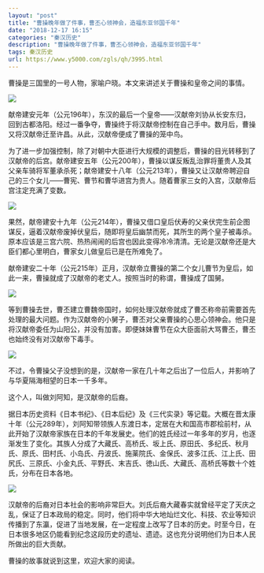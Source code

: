 ```yaml
---
layout: "post"
title: "曹操晚年做了件事，曹丕心领神会，造福东亚邻国千年"
date: "2018-12-17 16:15"
categories: "秦汉历史"
description: "曹操晚年做了件事，曹丕心领神会，造福东亚邻国千年"
tags: 秦汉历史
url: https://www.y5000.com/zgls/qh/3995.html
---
```






曹操是三国里的一号人物，家喻户晓。本文来讲述关于曹操和皇帝之间的事情。

![](https://img.y5000.com/uploads/allimg/161027/8-16102F95433K7.jpg)

献帝建安元年（公元196年），东汉的最后一个皇帝——汉献帝刘协从长安东归，回到古都洛阳。经过一番争夺，曹操终于将汉献帝控制在自己手中。数月后，曹操又将汉献帝迁至许昌。从此，汉献帝便成了曹操的笼中鸟。

为了进一步加强控制，除了对朝中大臣进行大规模的调整后，曹操的目光转移到了汉献帝的后宫。献帝建安五年（公元200年），曹操以谋反叛乱治罪将董贵人及其父亲车骑将军董承杀死；献帝建安十八年（公元213年），曹操又让汉献帝聘迎自己的三个女儿——曹宪、曹节和曹华进宫为贵人。随着曹家三女的入宫，汉献帝后宫注定充满了变数。

![](https://img.y5000.com/uploads/allimg/161027/8-16102F95445c0.jpg)

果然，献帝建安十九年（公元214年），曹操又借口皇后伏寿的父亲伏完生前企图谋反，逼着汉献帝废掉伏皇后，随即将皇后幽禁而死，其所生的两个皇子被毒杀。原本应该是三宫六院、热热闹闹的后宫也因此变得冷冷清清。无论是汉献帝还是大臣们都心里明白，曹家女儿做皇后已是在所难免了。

献帝建安二十年（公元215年）正月，汉献帝立曹操的第二个女儿曹节为皇后，如此一来，曹操就成了汉献帝的老丈人。按照当时的称谓，曹操成了国舅。

![](https://img.y5000.com/uploads/allimg/161027/8-16102F95455F1.jpg)

等到曹操去世，曹丕建立曹魏帝国时，如何处理汉献帝就成了曹丕称帝前需要首先处理的最大问题。作为汉献帝的小舅子，曹丕对父亲曹操的心思心领神会。他只是将汉献帝委任为山阳公，并没有加害。即便妹妹曹节在众大臣面前大骂曹丕，曹丕也始终没有对汉献帝下毒手。

![](https://img.y5000.com/uploads/allimg/161027/8-16102F95503502.jpg)

不过，令曹操父子没想到的是，汉献帝一家在几十年之后出了一位后人，并影响了与华夏隔海相望的日本一千多年。

这个人，叫做刘阿知，是汉献帝的后裔。

据日本历史资料《日本书纪》、《日本后纪》及《三代实录》等记载。大概在晋太康十年（公元289年），刘阿知带领族人东渡日本，定居在大和国高市郡桧前村，从此开始了汉献帝家族在日本的千年发展史。他们的姓氏经过一年多年的岁月，也逐渐发生了变化。其族人分成了大藏氏、高桥氏、坂上氏、原田氏、多纪氏、秋月氏、原氏、田村氏、小岛氏、丹波氏、施薬院氏、金保氏、波多江氏、江上氏、田尻氏、三原氏、小金丸氏、平野氏、末吉氏、徳山氏、大藏氏、高桥氏等数十个姓氏，分布在日本各地。

![](https://img.y5000.com/uploads/allimg/161027/8-16102F955115H.jpg)

汉献帝的后裔对日本社会的影响非常巨大。刘氏后裔大藏春实就曾经平定了天庆之乱，保证了日本政局的稳定。同时，他们将中华大地灿烂文化、科技、农业等知识传播到了东瀛，促进了当地发展，在一定程度上改写了日本的历史。时至今日，在日本很多地区仍能看到纪念这段历史的遗址、遗迹。这也充分说明他们为日本人民所做出的巨大贡献。

曹操的故事就说到这里，欢迎大家的阅读。
